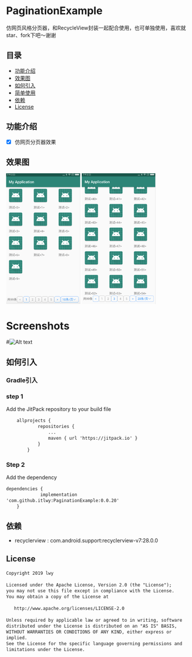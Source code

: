 # PaginationExample
仿网页风格分页器，和RecycleView封装一起配合使用，也可单独使用，喜欢就star、fork下吧～谢谢

## 目录

* [功能介绍](#功能介绍)
* [效果图](#效果图)
* [如何引入](#如何引入)
* [简单使用](#简单使用)
* [依赖](#依赖)
* [License](#License)

## 功能介绍

- [x] 仿网页分页器效果

## 效果图

<img src="https://github.com/itlwy/PaginationExample/blob/master/resources/pic1.png"
        width = "40%" height = "40%" div align=left/>
<img src="https://github.com/itlwy/PaginationExample/blob/master/resources/pic2.png"
        width = "40%" height = "40%" div align=left/>

# Screenshots
#![Alt text](https://github.com/itlwy/PaginationExample/blob/master/resources/pagination.gif)

## 如何引入
### Gradle引入
### step 1
Add the JitPack repository to your build file

```
	allprojects {
			repositories {
				...
				maven { url 'https://jitpack.io' }
			}
		}
```

### Step 2
Add the dependency

```
dependencies {
	         implementation 'com.github.itlwy:PaginationExample:0.0.20'
	}

```

## 依赖
- recyclerview : com.android.support:recyclerview-v7:28.0.0


## License

   	Copyright 2019 lwy

    Licensed under the Apache License, Version 2.0 (the "License");
    you may not use this file except in compliance with the License.
    You may obtain a copy of the License at

       http://www.apache.org/licenses/LICENSE-2.0

    Unless required by applicable law or agreed to in writing, software
    distributed under the License is distributed on an "AS IS" BASIS,
    WITHOUT WARRANTIES OR CONDITIONS OF ANY KIND, either express or implied.
    See the License for the specific language governing permissions and
    limitations under the License.